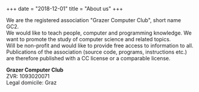 +++
date = "2018-12-01"
title = "About us"
+++

We are the registered association "Grazer Computer Club", short name GC2.\
We would like to teach people, computer and programming knowledge. We want to promote the study of computer science and related topics.\
Will be non-profit and would like to provide free access to information to all. Publications of the association (source code, programs, instructions etc.) are therefore published with a CC license or a comparable license.


**Grazer Computer Club**\
ZVR: 1093020071\
Legal domicile: Graz


